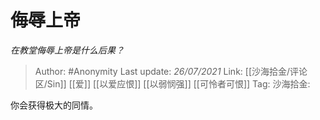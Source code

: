 # 侮辱上帝
*在教堂侮辱上帝是什么后果？*

> Author: #Anonymity
> Last update: *26/07/2021*
> Link: [[沙海拾金/评论区/Sin]] [[爱]] [[以爱应恨]] [[以弱悯强]] [[可怜者可恨]]
> Tag:
> 沙海拾金:

你会获得极大的同情。
